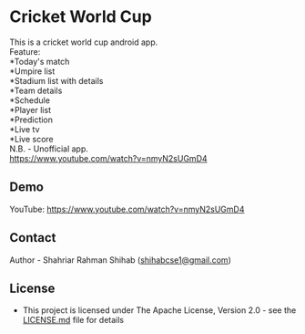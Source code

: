 # Cricket World Cup
This is a cricket world cup android app.  
Feature:  
*Today's match  
*Umpire list  
*Stadium list with details  
*Team details  
*Schedule  
*Player list  
*Prediction  
*Live tv  
*Live score  
N.B. - Unofficial app.  
https://www.youtube.com/watch?v=nmyN2sUGmD4


## Demo

YouTube: https://www.youtube.com/watch?v=nmyN2sUGmD4


## Contact

Author - Shahriar Rahman Shihab ([shihabcse1@gmail.com](mailto:shihabcse1@gmail.com))


## License

* This project is licensed under The Apache License, Version 2.0 - see the [LICENSE.md](/LICENSE) file for details
